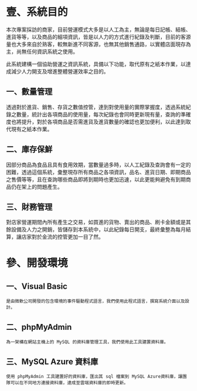 壹、系統目的
===
本次專案採訪的商家，目前營運模式大多是以人工為主，無論是每日記帳、結帳、進貨等等，以及商品的細項資訊，皆是以人力的方式進行紀錄及判斷，目前的客源量也大多來自於熟客，較無新進不同客源，也無其他銷售通路，以實體店面現存為主，尚無任何資訊系統之使用。

此系統建構一個協助營運之資訊系統，具備以下功能，取代原有之紙本作業，以達成減少人力開支及增進整體營運效率之目的。

一、數量管理
---
透過對於進貨、銷售、存貨之數值控管，達到對使用量的實際掌握度，透過系統紀錄之數量，統計出各項商品的使用量，每次紀錄也會同時更新現有量，查詢的準確度也將提升，對於各項商品是否需進貨及進貨數量的確認也更加便利，以此達到取代現有之紙本作業。

二、庫存保鮮
---
因部分商品為食品且具有食用效期，當數量過多時，以人工紀錄及查詢會有一定的困難，透過這個系統，彙整現存所有商品之各項資訊，品名、進貨日期、即期商品之售價等等，且在查詢哪些商品即將到期時也更加迅速，以此更能夠避免有到期商品仍在架上的問題產生。

三、財務管理 
---
對店家營運期間內所有產生之交易，如買進的貨物、賣出的商品、刷卡金額或是其餘設備及人力之開銷，皆儲存到本系統中，以此紀錄每日開支，最終彙整為每月結算，讓店家對於金流的控管更加一目了然。

參、開發環境
===
一、Visual Basic
---
    是由微軟公司開發的包含環境的事件驅動程式語言，我們使用此程式語言，撰寫系統介面以及設計。
  
二、phpMyAdmin
---
    為一架構在網站主機上的 MySQL 的資料庫管理工具，我們使用此工具建置資料庫。
  
三、MySQL Azure 資料庫
---
    使用 phpMyAdmin 工具建置好的資料庫，匯出其 sql 檔案到 MySQL Azure資料庫，讓團隊可以在不同地方連接資料庫，達成至雲端資料庫的即時更新。
